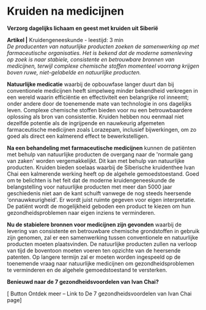# Kruiden na medicijnen

**Verzorg dagelijks lichaam en geest met kruiden uit Siberië**

**Artikel |** Kruidengeneeskunde - leestijd: 3 min <br>
_De producenten van natuurlijke producten zoeken de samenwerking op met farmaceutische organisaties. Het is bekend dat de moderne samenleving op zoek is naar stabiele, consistente en betrouwbare bronnen van medicijnen, terwijl complexe chemische stoffen momenteel voorrang krijgen boven ruwe, niet-gelabelde en natuurlijke producten._ 

**Natuurlijke medicatie** waarbij de opbouwfase langer duurt dan bij conventionele medicijnen heeft simpelweg minder bekendheid verkregen in een wereld waarin efficiëntie en effectiviteit een belangrijke rol inneemt; onder andere door de toenemende mate van technologie in ons dagelijks leven. Complexe chemische stoffen bieden voor nu een betrouwbaardere oplossing als bron van consistentie. Kruiden hebben nou eenmaal niet dezelfde potentie als de ingrijpende en nauwkeurig afgemeten farmaceutische medicijnen zoals Lorazepam, inclusief bijwerkingen, om zo goed als direct een kalmerend effect te bewerkstelligen. 

**Na een behandeling met farmaceutische medicijnen** kunnen de patiënten met behulp van natuurlijke producten de overgang naar de 'normale gang van zaken' worden vergemakkelijkt. Dit kan met behulp van natuurlijke producten. Kruiden bieden soelaas waarbij de Siberische kruidenthee Ivan Chai een kalmerende werking heeft op de algehele gemoedstoestand. Goed om te belichten is het feit dat de moderne kruidengeneeskunde de belangstelling voor natuurlijke producten met meer dan 5000 jaar geschiedenis niet aan de kant schuift vanwege de nog steeds heersende 'onnauwkeurigheid'. Er wordt juist ruimte gegeven voor eigen interpretatie. De patiënt wordt de mogelijkheid geboden een product te kiezen om hun gezondheidsproblemen naar eigen inziens te verminderen.

**Nu de stabielere bronnen voor medicijnen zijn gevonden** waarbij de levering van consistente en betrouwbare chemische grondstoffen in gebruik zijn genomen, zal er een samenwerking tussen conventionele en natuurlijke producten moeten plaatsvinden. De natuurlijke producten zullen na verloop van tijd de boventoon moeten voeren ten opzichte van de heersende patenten. Op langere termijn zal er moeten worden ingespeeld op de toenemende vraag naar natuurlijke medicijnen om gezondheidsproblemen te verminderen en de algehele gemoedstoestand te versterken. 


**Benieuwd naar de 7 gezondheidsvoordelen van Ivan Chai?**

[ Button Ontdek meer – Link to De 7 gezondheidsvoordelen van Ivan Chai page]


